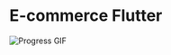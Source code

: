 # E-commerce Flutter 

![Progress GIF](https://raw.githubusercontent.com/Wery-wer/E-Commerce_Flutter/main/assets/44234831/e7b58e90-7de7-4e1c-8c56-9413c246a548.gif)

